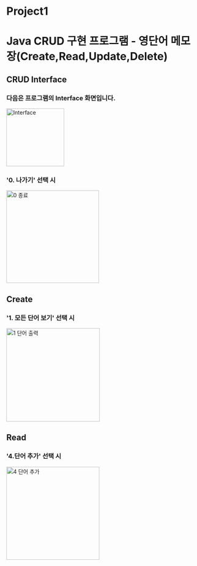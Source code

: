 # Project1


# Java CRUD 구현 프로그램 - 영단어 메모장(Create,Read,Update,Delete)

## CRUD Interface

### 다음은 프로그램의 Interface 화면입니다.


<img width="151" alt="Interface" src="https://github.com/ksh01p/Project1/assets/114472498/d9735031-807a-4760-89fb-0cc0ffb0f6f9">

### '0. 나가기' 선택 시 

<img width="242" alt="0 종료" src="https://github.com/ksh01p/Project1/assets/114472498/b16d0d3b-67ee-4ad3-ba32-b9447c362e90">



## Create

### '1. 모든 단어 보기' 선택 시

 <img width="244" alt="1 단어 출력" src="https://github.com/ksh01p/Project1/assets/114472498/7a3cb117-4d59-4416-a73c-02dc5b436d88">

## Read

### '4.단어 추가' 선택 시

<img width="243" alt="4 단어 추가" src="https://github.com/ksh01p/Project1/assets/114472498/39ba2d4e-774e-42b3-9f2b-766c82e7dfa1">




